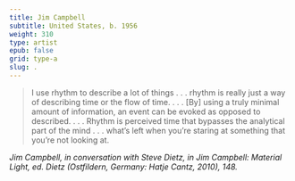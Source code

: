 ```yaml
---
title: Jim Campbell
subtitle: United States, b. 1956
weight: 310
type: artist
epub: false
grid: type-a
slug: .
---
```


>I use rhythm to describe a lot of things . . . rhythm is really just a way of describing time or the flow of time. . . . \[By\] using a truly minimal amount of information, an event can be evoked as opposed to described. . . . Rhythm is perceived time that bypasses the analytical part of the mind . . . what’s left when you’re staring at something that you’re not looking at.

<cite>Jim Campbell, in conversation with Steve Dietz, in *Jim Campbell: Material Light,* ed. Dietz (Ostfildern, Germany: Hatje Cantz, 2010), 148.</cite>
